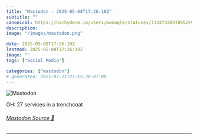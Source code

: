 ```yaml
---
title: "Mastodon - 2025-05-08T17:26:10Z"
subtitle: ""
canonical: https://hachyderm.io/users/mweagle/statuses/114473380785529998
description:
image: "/images/mastodon.png"

date: 2025-05-08T17:26:10Z
lastmod: 2025-05-08T17:26:10Z
image: ""
tags: ["Social Media"]

categories: ["mastodon"]
# generated: 2025-07-21T21:15:38-07:00
---
```

![Mastodon](/images/mastodon.png)

<p>OH: 27 services in a trenchcoat</p>


###### [Mastodon Source 🐘](https://hachyderm.io/@mweagle/114473380785529998)

___
